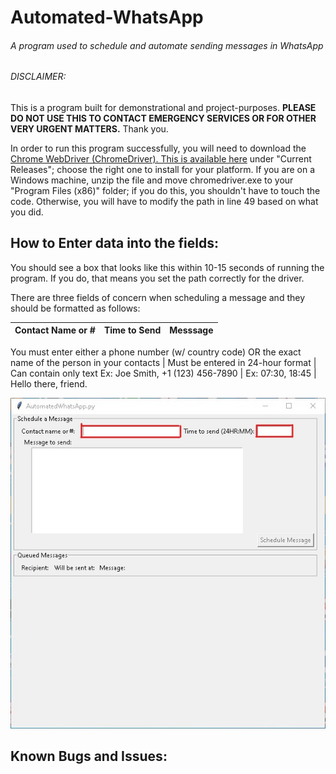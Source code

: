 # Automated-WhatsApp
###### A program used to schedule and automate sending messages in WhatsApp
 
###### DISCLAIMER: 
This is a program built for demonstrational and project-purposes. **PLEASE DO NOT USE THIS TO CONTACT EMERGENCY SERVICES OR FOR OTHER VERY URGENT MATTERS.** Thank you.
 
In order to run this program successfully, you will need to download the [Chrome WebDriver (ChromeDriver). This is available here](https://chromedriver.chromium.org/downloads) under "Current Releases"; choose the right one to install for your platform. If you are on a Windows machine, unzip the file and move chromedriver.exe to your "Program Files (x86)" folder; if you do this, you shouldn't have to touch the code. Otherwise, you will have to modify the path in line 49 based on what you did.

## How to Enter data into the fields:
You should see a box that looks like this within 10-15 seconds of running the program. If you do, that means you set the path correctly for the driver.

There are three fields of concern when scheduling a message and they should be formatted as follows:

Contact Name or # | Time to Send | Messsage |
------------ | ------------- | -------------
You must enter either a phone number (w/ country code) OR
the exact name of the person in your contacts | Must be entered in 24-hour format | Can contain only text
Ex: Joe Smith, +1 (123) 456-7890 | Ex: 07:30, 18:45 | Hello there, friend.

![GUI](/GUIboxed.jpg?raw=true "You should see this GUI")

## Known Bugs and Issues:
